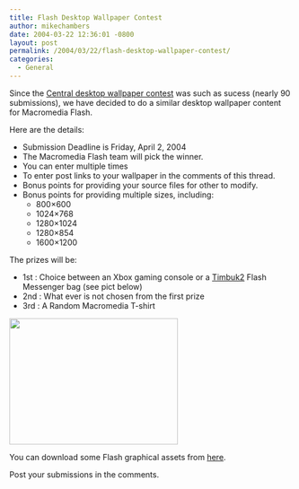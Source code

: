 ```yaml
---
title: Flash Desktop Wallpaper Contest
author: mikechambers
date: 2004-03-22 12:36:01 -0800
layout: post
permalink: /2004/03/22/flash-desktop-wallpaper-contest/
categories:
  - General
---
```



Since the [Central desktop wallpaper contest][1] was such as sucess (nearly 90 submissions), we have decided to do a similar desktop wallpaper content for Macromedia Flash.

Here are the details:

*   Submission Deadline is Friday, April 2, 2004
*   The Macromedia Flash team will pick the winner.
*   You can enter multiple times
*   To enter post links to your wallpaper in the comments of this thread.
*   Bonus points for providing your source files for other to modify.
*   Bonus points for providing multiple sizes, including: 
    *   800&#215;600
    *   1024&#215;768
    *   1280&#215;1024
    *   1280&#215;854
    *   1600&#215;1200

The prizes will be:

*   1st : Choice between an Xbox gaming console or a [Timbuk2][2] Flash Messenger bag (see pict below)
*   2nd : What ever is not chosen from the first prize
*   3rd : A Random Macromedia T-shirt

<img src="/mesh/files/flash_bag.jpg" width="300" height="225" border="0" />

You can download some Flash graphical assets from [here][3].

Post your submissions in the comments.

 [1]: /mesh/archives/004354.cfm
 [2]: http://www.timbuk2.com/
 [3]: /mesh/files/flash_assets.zip